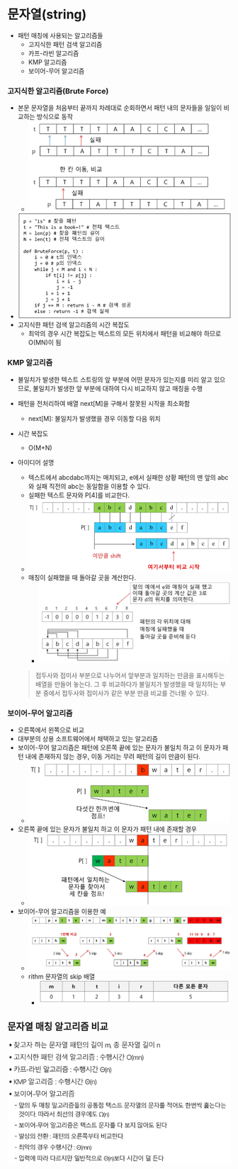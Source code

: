 # 문자열(string)

- 패턴 매칭에 사용되는 알고리즘들
  - 고지식한 패턴 검색 알고리즘
  - 카프-라빈 알고리즘
  - KMP 알고리즘
  - 보이어-무어 알고리즘



### 고지식한 알고리즘(Brute Force)

- 본문 문자열을 처음부터 끝까지 차례대로 순회하면서 패턴 내의 문자들을 일일이 비교하는 방식으로 동작
  - ![image-20210823230209994](img/image-20210823230209994.png)
- ![image-20210823230228304](img/image-20210823230228304.png)
- 고지식한 패턴 검색 알고리즘의 시간 복잡도
  - 최악의 경우 시간 복잡도는 텍스트의 모든 위치에서 패턴을 비교해야 하므로 O(MN)이 됨



### KMP 알고리즘

- 불일치가 발생한 텍스트 스트링의 앞 부분에 어떤 문자가 있는지를 미리 알고 있으므로, 불일치가 발생한 앞 
  부분에 대하여 다시 비교하지 않고 매칭을 수행
  
- 패턴을 전처리하여 배열 next[M]을 구해서 잘못된 시작을 최소화함
  -  next[M]: 불일치가 발생했을 경우 이동할 다음 위치
  
- 시간 복잡도
  - O(M+N)
  
- 아이디어 설명
  - 텍스트에서 abcdabc까지는 매치되고, e에서 실패한 상황 패턴의 맨 앞의 abc와 실패 직전의 abc는 동일함을 이용할 수 있다.
  - 실패한 텍스트 문자와 P[4]를 비교한다.
  - ![image-20210823230634871](img/image-20210823230634871.png)
  - 매칭이 실패했을 때 돌아갈 곳을 계산한다.
    - ![image-20210823230659720](img/image-20210823230659720.png)
  
  >접두사와 접미사 부분으로 나누어서 앞부분과 일치하는 만큼을 표시해두는 배열을 만들어 놓는다.
  > 그 후 비교하다가 불일치가 발생했을 때 일치하는 부분 중에서 접두사와 접미사가 같은 부분 만큼 비교를 건너뛸 수 있다.



### 보이어-무어 알고리즘

- 오른쪽에서 왼쪽으로 비교
- 대부분의 상용 소프트웨어에서 채택하고 있는 알고리즘
- 보이어-무어 알고리즘은 패턴에 오른쪽 끝에 있는 문자가 불일치 하고 이 문자가 패턴 내에 존재하지 않는 경우, 이동 거리는 무려 패턴의 길이 만큼이 된다.
  - ![image-20210823230828348](img/image-20210823230828348.png)
- 오른쪽 끝에 있는 문자가 불일치 하고 이 문자가 패턴 내에 존재할 경우
  - ![image-20210823230911593](img/image-20210823230911593.png)
- 보이어-무어 알고리즘을 이용한 예
  - ![image-20210823230947069](img/image-20210823230947069.png)
  - rithm 문자열의 skip 배열
    - ![image-20210823231002221](img/image-20210823231002221.png)



## 문자열 매칭 알고리즘 비교

![image-20210823231146153](img/image-20210823231146153.png)